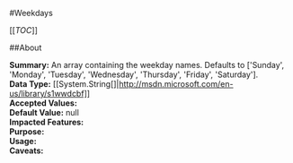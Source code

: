 #Weekdays

[[_TOC_]]

##About

**Summary:**  An array containing the weekday names. Defaults to ['Sunday', 'Monday', 'Tuesday', 'Wednesday', 'Thursday', 'Friday', 'Saturday'].   
**Data Type:** [[System.String[]|http://msdn.microsoft.com/en-us/library/s1wwdcbf]]  
**Accepted Values:**   
**Default Value:** null  
**Impacted Features:**   
**Purpose:**   
**Usage:**   
**Caveats:**   

